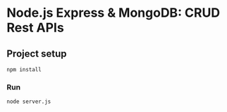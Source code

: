 # Node.js Express & MongoDB: CRUD Rest APIs

## Project setup

```
npm install
```

### Run

```
node server.js
```
